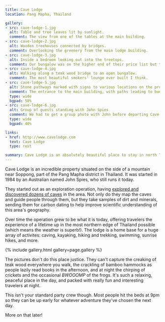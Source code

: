 ```yaml
---
title: Cave Lodge
location: Pang Mapha, Thailand

gallery:
- src: cave-lodge-1.jpg
  alt: Table and tree leaves lit by sunlight.
  comment: The view from one of the tables at the main building.
- src: cave-lodge-2.jpg
  alt: Wooden treehouses connected by bridges.
  comment: Overlooking the greenery from the main lodge building.
- src: cave-lodge-3.jpg
  alt: Inside a bedroom looking out into the treetops.
  comment: Our bungalow was on the higher end of their price list but totally worth it. We had a gorgeous view off our private balcony.
- src: cave-lodge-4.jpg
  alt: Walking along a teak wood bridge to an open bungalow.
  comment: The most beautiful smokers' lounge ever built I think.
- src: cave-lodge-5.jpg
  alt: Stone pathways marked with signs to various locations on the property.
  comment: The entrance to the main building, with paths leading to bungalows, the swimming hole, and other adventures.
  type: wide
  bgpad: 50%
- src: cave-lodge-6.jpg
  alt: Group of guests standing with John Spies
  comment: We had to get a group photo with John before departing Cave Lodge!
  type: wide
  bgpad: 40%

links:
- href: http://www.cavelodge.com
  text: Cave Lodge
  type: rest

summary: Cave Lodge is an absolutely beautiful place to stay in north Thailand offering more adventures than we thought possible. Anyone passing through should make a stop here for at least a few nights!
---
```


Cave Lodge is an incredible property situated on the side of a mountain near Soppong, part of the Pang Mapha district in Thailand. It was started in 1984 by an Australian named John Spies, who still runs it today.

They started out as an exploration operation, having [explored and discovered dozens of caves](http://www.telegraph.co.uk/news/earth/earthpicturegalleries/9489825/Amazing-photographs-of-huge-cave-systems-in-Thailand.html) in the area. Not only do they map the caves and guide people through them, but they take samples of dirt and minerals, sending them for carbon dating to help improve scientific understanding of this area's geography.

Over time the operation grew to be what it is today, offering travelers the experience of a lifetime up in the most northern edge of Thailand possible (which means the weather is superb!). The lodge is a home base for a huge array of activites: caving, kayaking, hiking and trekking, swimming, sunrise hikes, and more.

{% include gallery.html gallery=page.gallery %}

The pictures don't do this place justice. They can't capture the creaking of teak wood everywhere you walk, the crackling of bamboo hammocks as people lazily read books in the afternoon, and at night the chirping of crickets and the occasional _BWOOOMP_ of the frogs. It's such a relaxing, peaceful place in the day, and packed with really fun and interesting travelers at night. 

This isn't your standard party crew though. Most people hit the beds at 9pm so they can be up early for whatever adventure they've chosen the next day.

More on that later!
